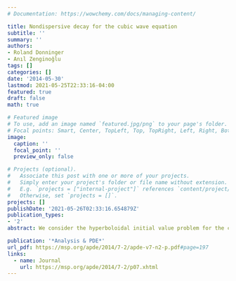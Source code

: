 ```yaml
---
# Documentation: https://wowchemy.com/docs/managing-content/

title: Nondispersive decay for the cubic wave equation
subtitle: ''
summary: ''
authors:
- Roland Donninger
- Anıl Zenginoğlu
tags: []
categories: []
date: '2014-05-30'
lastmod: 2021-05-25T22:33:16-04:00
featured: true
draft: false
math: true

# Featured image
# To use, add an image named `featured.jpg/png` to your page's folder.
# Focal points: Smart, Center, TopLeft, Top, TopRight, Left, Right, BottomLeft, Bottom, BottomRight.
image:
  caption: ''
  focal_point: ''
  preview_only: false

# Projects (optional).
#   Associate this post with one or more of your projects.
#   Simply enter your project's folder or file name without extension.
#   E.g. `projects = ["internal-project"]` references `content/project/deep-learning/index.md`.
#   Otherwise, set `projects = []`.
projects: []
publishDate: '2021-05-26T02:33:16.654879Z'
publication_types:
- '2'
abstract: We consider the hyperboloidal initial value problem for the cubic focusing wave equation $$ (-\partial_t^2+\Delta_x)v(t,x)+v(t,x)^3=0,\quad x\in \mathbb{R}^3. $$ Without symmetry assumptions, we prove the existence of a co-dimension 4 Lipschitz manifold of initial data that lead to global solutions in forward time which do not scatter to free waves. More precisely, for any $\delta\in (0,1)$, we construct solutions with the asymptotic behavior $$ \|v-v_0\|_{L^4(t,2t)L^4(B)}\lesssim t^{-\frac12+}$$ as $t\to \infty$, where $v_0(t,x)=\frac{\sqrt 2}{t}$ and $B:=\\{x\in \mathbb{R}^3:|x|<(1-\delta)t\\}$.

publication: '*Analysis & PDE*'
url_pdf: https://msp.org/apde/2014/7-2/apde-v7-n2-p.pdf#page=197
links:
  - name: Journal
    url: https://msp.org/apde/2014/7-2/p07.xhtml
---
```

